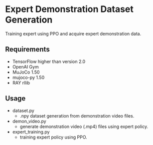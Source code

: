 # Expert Demonstration Dataset Generation
Training expert using PPO and acquire expert demonstration data. 

## Requirements
- TensorFlow higher than version 2.0
- OpenAI Gym
- MuJoCo 1.50
- mujoco-py 1.50
- RAY rllib

## Usage
- dataset.py
    - .npy dataset generation from demonstration video files.
- demon_video.py
    - generate demonstration video (.mp4) files using expert policy.
- expert_training.py
    - training expert policy using PPO.
